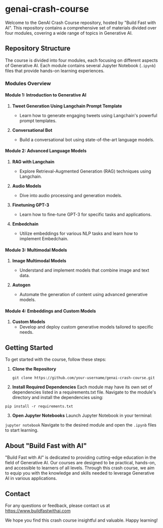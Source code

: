 # genai-crash-course

Welcome to the GenAI Crash Course repository, hosted by "Build Fast with AI". This repository contains a comprehensive set of materials divided over four modules, covering a wide range of topics in Generative AI.

## Repository Structure

The course is divided into four modules, each focusing on different aspects of Generative AI. Each module contains several Jupyter Notebook (`.ipynb`) files that provide hands-on learning experiences.

### Modules Overview

#### Module 1: Introduction to Generative AI

1. **Tweet Generation Using Langchain Prompt Template**
   - Learn how to generate engaging tweets using Langchain's powerful prompt templates.

2. **Conversational Bot**
   - Build a conversational bot using state-of-the-art language models.

#### Module 2: Advanced Language Models

1. **RAG with Langchain**
   - Explore Retrieval-Augmented Generation (RAG) techniques using Langchain.

2. **Audio Models**
   - Dive into audio processing and generation models.

3. **Finetuning GPT-3**
   - Learn how to fine-tune GPT-3 for specific tasks and applications.
   
4. **Embedchain**
   - Utilize embeddings for various NLP tasks and learn how to implement Embedchain.

#### Module 3: Multimodal Models

1. **Image Multimodal Models**
   - Understand and implement models that combine image and text data.

2. **Autogen**
   - Automate the generation of content using advanced generative models.

#### Module 4: Embeddings and Custom Models


1. **Custom Models**
   - Develop and deploy custom generative models tailored to specific needs.

## Getting Started

To get started with the course, follow these steps:

1. **Clone the Repository**

   ```git clone https://github.com/your-username/genai-crash-course.git ```
  
2. **Install Required Dependencies**
Each module may have its own set of dependencies listed in a requirements.txt file. Navigate to the module's directory and install the dependencies using:


```pip install -r requirements.txt```

3. **Open Jupyter Notebooks**
Launch Jupyter Notebook in your terminal:

```jupyter notebook```
Navigate to the desired module and open the ```.ipynb``` files to start learning.

## About "Build Fast with AI"
"Build Fast with AI" is dedicated to providing cutting-edge education in the field of Generative AI. Our courses are designed to be practical, hands-on, and accessible to learners of all levels. Through this crash course, we aim to equip you with the knowledge and skills needed to leverage Generative AI in various applications.


## Contact
For any questions or feedback, please contact us at https://www.buildfastwithai.com

We hope you find this crash course insightful and valuable. Happy learning!

